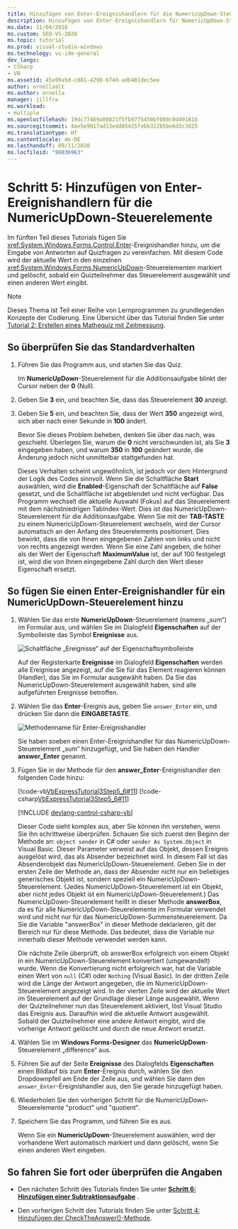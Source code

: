 ```yaml
---
title: Hinzufügen von Enter-Ereignishandlern für die NumericUpDown-Steuerelemente
description: Hinzufügen von Enter-Ereignishandlern für NumericUpDown-Steuerelemente im Tutorial zum Erstellen eines Mathequiz mit Zeitmessung.
ms.date: 11/04/2016
ms.custom: SEO-VS-2020
ms.topic: tutorial
ms.prod: visual-studio-windows
ms.technology: vs-ide-general
dev_langs:
- CSharp
- VB
ms.assetid: 45a99a5d-c881-4298-b74d-adb481dec5ee
author: ornellaalt
ms.author: ornella
manager: jillfra
ms.workload:
- multiple
ms.openlocfilehash: 19dc77469a08821f5fb9775450bf080c0d49181b
ms.sourcegitcommit: 4ae5e9817ad13edd05425febb322b5be6d3c3425
ms.translationtype: HT
ms.contentlocale: de-DE
ms.lasthandoff: 09/11/2020
ms.locfileid: "90036963"
---
```

# <a name="step-5-add-enter-event-handlers-for-the-numericupdown-controls"></a>Schritt 5: Hinzufügen von Enter-Ereignishandlern für die NumericUpDown-Steuerelemente

Im fünften Teil dieses Tutorials fügen Sie <xref:System.Windows.Forms.Control.Enter>-Ereignishandler hinzu, um die Eingabe von Antworten auf Quizfragen zu vereinfachen. Mit diesem Code wird der aktuelle Wert in den einzelnen <xref:System.Windows.Forms.NumericUpDown>-Steuerelementen markiert und gelöscht, sobald ein Quizteilnehmer das Steuerelement ausgewählt und einen anderen Wert eingibt.

> [!NOTE]
> Dieses Thema ist Teil einer Reihe von Lernprogrammen zu grundlegenden Konzepte der Codierung. Eine Übersicht über das Tutorial finden Sie unter [Tutorial 2: Erstellen eines Mathequiz mit Zeitmessung](../ide/tutorial-2-create-a-timed-math-quiz.md).

## <a name="to-verify-the-default-behavior"></a>So überprüfen Sie das Standardverhalten

1. Führen Sie das Programm aus, und starten Sie das Quiz.

     Im **NumericUpDown**-Steuerelement für die Additionsaufgabe blinkt der Cursor neben der **0** (Null).

2. Geben Sie **3** ein, und beachten Sie, dass das Steuerelement **30** anzeigt.

3. Geben Sie **5** ein, und beachten Sie, dass der Wert **350** angezeigt wird, sich aber nach einer Sekunde in **100** ändert.

     Bevor Sie dieses Problem beheben, denken Sie über das nach, was geschieht. Überlegen Sie, warum die **0** nicht verschwunden ist, als Sie **3** eingegeben haben, und warum **350** in **100** geändert wurde, die Änderung jedoch nicht unmittelbar stattgefunden hat.

     Dieses Verhalten scheint ungewöhnlich, ist jedoch vor dem Hintergrund der Logik des Codes sinnvoll. Wenn Sie die Schaltfläche **Start** auswählen, wird die **Enabled**-Eigenschaft der Schaltfläche auf **False** gesetzt, und die Schaltfläche ist abgeblendet und nicht verfügbar. Das Programm wechselt die aktuelle Auswahl (Fokus) auf das Steuerelement mit dem nächstniedrigen TabIndex-Wert. Dies ist das NumericUpDown-Steuerelement für die Additionsaufgabe. Wenn Sie mit der **TAB-TASTE** zu einem NumericUpDown-Steuerelement wechseln, wird der Cursor automatisch an den Anfang des Steuerelements positioniert. Dies bewirkt, dass die von Ihnen eingegebenen Zahlen von links und nicht von rechts angezeigt werden. Wenn Sie eine Zahl angeben, die höher als der Wert der Eigenschaft **MaximumValue** ist, der auf 100 festgelegt ist, wird die von Ihnen eingegebene Zahl durch den Wert dieser Eigenschaft ersetzt.

## <a name="to-add-an-enter-event-handler-for-a-numericupdown-control"></a>So fügen Sie einen Enter-Ereignishandler für ein NumericUpDown-Steuerelement hinzu

1. Wählen Sie das erste **NumericUpDown**-Steuerelement (namens „sum“) im Formular aus, und wählen Sie im Dialogfeld **Eigenschaften** auf der Symbolleiste das Symbol **Ereignisse** aus.

   ![Schaltfläche „Ereignisse“ auf der Eigenschaftsymbolleiste](media/control-properties-events.png)

   Auf der Registerkarte **Ereignisse** im Dialogfeld **Eigenschaften** werden alle Ereignisse angezeigt, auf die Sie für das Element reagieren können (Handler), das Sie im Formular ausgewählt haben. Da Sie das NumericUpDown-Steuerelement ausgewählt haben, sind alle aufgeführten Ereignisse betroffen.

2. Wählen Sie das **Enter**-Ereignis aus, geben Sie `answer_Enter` ein, und drücken Sie dann die **EINGABETASTE**.

   ![Methodenname für Enter-Ereignishandler](media/enter-event.png)

   Sie haben soeben einen Enter-Ereignishandler für das NumericUpDown-Steuerelement „sum“ hinzugefügt, und Sie haben den Handler **answer_Enter** genannt.

3. Fügen Sie in der Methode für den **answer_Enter**-Ereignishandler den folgenden Code hinzu:

     [!code-vb[VbExpressTutorial3Step5_6#11](../ide/codesnippet/VisualBasic/step-5-add-enter-event-handlers-for-the-numericupdown-controls_1.vb)]
     [!code-csharp[VbExpressTutorial3Step5_6#11](../ide/codesnippet/CSharp/step-5-add-enter-event-handlers-for-the-numericupdown-controls_1.cs)]

     [!INCLUDE [devlang-control-csharp-vb](./includes/devlang-control-csharp-vb.md)]

     Dieser Code sieht komplex aus, aber Sie können ihn verstehen, wenn Sie ihn schrittweise überprüfen. Schauen Sie sich zuerst den Beginn der Methode an: `object sender` in C# oder `sender As System.Object` in Visual Basic. Dieser Parameter verweist auf das Objekt, dessen Ereignis ausgelöst wird, das als Absender bezeichnet wird. In diesem Fall ist das Absenderobjekt das NumericUpDown-Steuerelement. Geben Sie in der ersten Zeile der Methode an, dass der Absender nicht nur ein beliebiges generisches Objekt ist, sondern speziell ein NumericUpDown-Steuerelement. (Jedes NumericUpDown-Steuerelement ist ein Objekt, aber nicht jedes Objekt ist ein NumericUpDown-Steuerelement.) Das NumericUpDown-Steuerelement heißt in dieser Methode **answerBox**, da es für alle NumericUpDown-Steuerelemente im Formular verwendet wird und nicht nur für das NumericUpDown-Summensteuerelement. Da Sie die Variable "answerBox" in dieser Methode deklarieren, gilt der Bereich nur für diese Methode. Das bedeutet, dass die Variable nur innerhalb dieser Methode verwendet werden kann.

     Die nächste Zeile überprüft, ob answerBox erfolgreich von einem Objekt in ein NumericUpDown-Steuerelement konvertiert (umgewandelt) wurde. Wenn die Konvertierung nicht erfolgreich war, hat die Variable einen Wert von `null` (C#) oder `Nothing` (Visual Basic). In der dritten Zeile wird die Länge der Antwort angegeben, die im NumericUpDown-Steuerelement angezeigt wird. In der vierten Zeile wird der aktuelle Wert im Steuerelement auf der Grundlage dieser Länge ausgewählt. Wenn der Quizteilnehmer nun das Steuerelement aktiviert, löst Visual Studio das Ereignis aus. Daraufhin wird die aktuelle Antwort ausgewählt. Sobald der Quizteilnehmer eine andere Antwort eingibt, wird die vorherige Antwort gelöscht und durch die neue Antwort ersetzt.

4. Wählen Sie im **Windows Forms-Designer** das **NumericUpDown**-Steuerelement „difference“ aus.

5. Führen Sie auf der Seite **Ereignisse** des Dialogfelds **Eigenschaften** einen Bildlauf bis zum **Enter**-Ereignis durch, wählen Sie den Dropdownpfeil am Ende der Zeile aus, und wählen Sie dann den `answer_Enter`-Ereignishandler aus, den Sie gerade hinzugefügt haben.

6. Wiederholen Sie den vorherigen Schritt für die NumericUpDown-Steuerelemente "product" und "quotient".

7. Speichern Sie das Programm, und führen Sie es aus.

     Wenn Sie ein **NumericUpDown**-Steuerelement auswählen, wird der vorhandene Wert automatisch markiert und dann gelöscht, wenn Sie einen anderen Wert eingeben.

## <a name="to-continue-or-review"></a>So fahren Sie fort oder überprüfen die Angaben

- Den nächsten Schritt des Tutorials finden Sie unter **[Schritt 6: Hinzufügen einer Subtraktionsaufgabe](../ide/step-6-add-a-subtraction-problem.md)** .

- Den vorherigen Schritt des Tutorials finden Sie unter [Schritt 4: Hinzufügen der CheckTheAnswer()-Methode](../ide/step-4-add-the-checktheanswer-parens-method.md).
